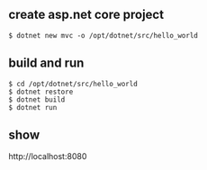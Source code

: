 ## create asp.net core project
```
$ dotnet new mvc -o /opt/dotnet/src/hello_world
```

## build and run
```
$ cd /opt/dotnet/src/hello_world
$ dotnet restore
$ dotnet build
$ dotnet run
```


## show
http://localhost:8080

